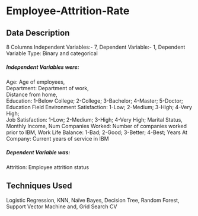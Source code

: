 # Employee-Attrition-Rate

## Data Description
8 Columns 
Independent Variables:- 7,
Dependent Variable:- 1,
Dependent Variable Type: Binary and categorical

#####  Independent Variables were:                                                                               
Age: Age of employees,                                                                                                                                                           
Department: Department of work,                                                             
Distance from home,                                                                                                                                                               
Education: 1-Below College; 2-College; 3-Bachelor; 4-Master; 5-Doctor;
Education Field
Environment Satisfaction: 1-Low; 2-Medium; 3-High; 4-Very High;                               
Job Satisfaction: 1-Low; 2-Medium; 3-High; 4-Very High;
Marital Status,
Monthly Income,
Num Companies Worked: Number of companies worked prior to IBM,
Work Life Balance: 1-Bad; 2-Good; 3-Better; 4-Best; 
Years At Company: Current years of service in IBM 

##### Dependent Variable was:
Attrition: Employee attrition status

## Techniques Used
Logistic Regression,
KNN,
Naïve Bayes,
Decision Tree,
Random Forest,
Support Vector Machine and,
Grid Search CV




